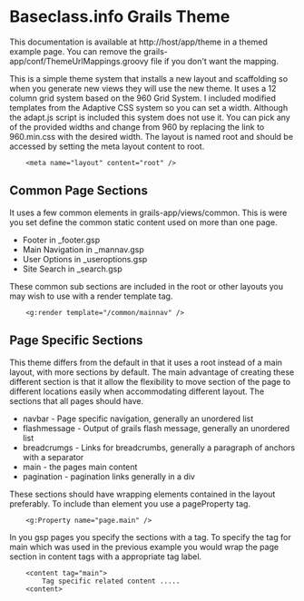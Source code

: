 # Baseclass.info Grails Theme

This documentation is available at http://host/app/theme in a themed example page.  You can remove the grails-app/conf/ThemeUrlMappings.groovy file if you don't want the mapping.

This is a simple theme system that installs a new layout and scaffolding so when you generate new views they will use the new theme. It uses a 12 column grid system based on the 960 Grid System. I included modified templates from the Adaptive CSS system so you can set a width. Although the adapt.js script is included this system does not use it. You can pick any of the provided widths and change from 960 by replacing the link to 960.min.css with the desired width. The layout is named root and should be accessed by setting the meta layout content to root.

~~~~
    <meta name="layout" content="root" />
~~~~
   
## Common Page Sections

It uses a few common elements in grails-app/views/common. This is were you set define the common static content used on more than one page.

* Footer in _footer.gsp
* Main Navigation in _mannav.gsp
* User Options in _useroptions.gsp
* Site Search in _search.gsp

These common sub sections are included in the root or other layouts you may wish to use with a render template tag.

~~~~
    <g:render template="/common/mainnav" />
~~~~
   
## Page Specific Sections

This theme differs from the default in that it uses a root instead of a main layout, with more sections by default. The main advantage of creating these different section is that it allow the flexibility to move section of the page to different locations easily when accommodating different layout. The sections that all pages should have.

* navbar - Page specific navigation, generally an unordered list
* flashmessage - Output of grails flash message, generally an unordered list
* breadcrumgs - Links for breadcrumbs, generally a paragraph of anchors with a separator
* main - the pages main content
* pagination - pagination links generally in a div

These sections should have wrapping elements contained in the layout preferably. To include than element you use a pageProperty tag.

~~~~
    <g:Property name="page.main" />
~~~~
   
In you gsp pages you specify the sections with a tag. To specify the tag for main which was used in the previous example you would wrap the page section in content tags with a appropriate tag label.

~~~~
    <content tag="main">
        Tag specific related content .....
    <content>
~~~~

